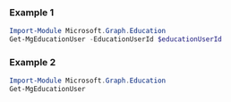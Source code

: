### Example 1
``` powershell
Import-Module Microsoft.Graph.Education
Get-MgEducationUser -EducationUserId $educationUserId
```
### Example 2
``` powershell
Import-Module Microsoft.Graph.Education
Get-MgEducationUser
```
